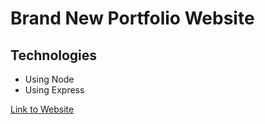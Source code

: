 # Brand New Portfolio Website

## Technologies

- Using Node
- Using Express

[Link to Website](https://ancient-oasis-00479.herokuapp.com/)
